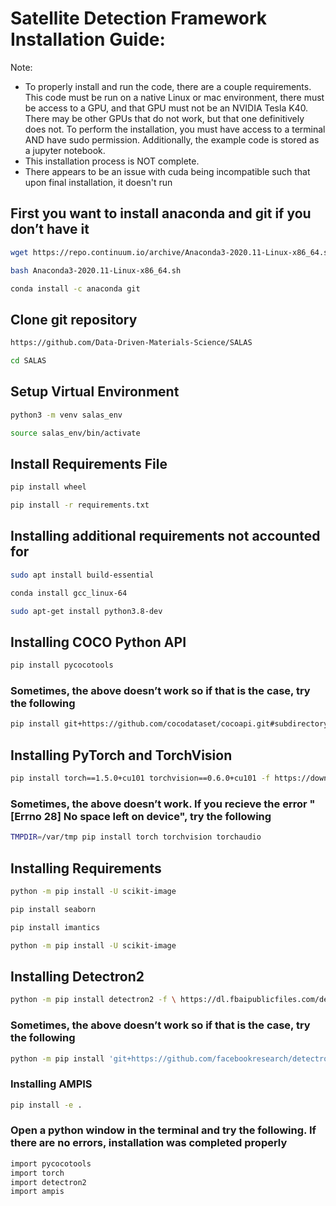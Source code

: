 # Satellite Detection Framework Installation Guide:
Note:
 * To properly install and run the code, there are a couple requirements. This code must be run on a native Linux or mac environment, there must be access to a GPU, and that GPU must not be an NVIDIA Tesla K40. There may be other GPUs that do not work, but that one definitively does not. To perform the installation, you must have access to a terminal AND have sudo permission. Additionally, the example code is stored as a jupyter notebook. 
 * This installation process is NOT complete. 
 * There appears to be an issue with cuda being incompatible such that upon final installation, it doesn't run
## First you want to install anaconda and git if you don’t have it
```bash
wget https://repo.continuum.io/archive/Anaconda3-2020.11-Linux-x86_64.sh
```
```bash
bash Anaconda3-2020.11-Linux-x86_64.sh
```
```bash
conda install -c anaconda git
```

## Clone git repository
```bash
https://github.com/Data-Driven-Materials-Science/SALAS
```
```bash
cd SALAS
```

## Setup Virtual Environment
```bash
python3 -m venv salas_env
```
```bash
source salas_env/bin/activate
```

## Install Requirements File
```bash
pip install wheel
```
```bash
pip install -r requirements.txt
```

## Installing additional requirements not accounted for
```bash
sudo apt install build-essential
```
```bash
conda install gcc_linux-64 
```
```bash
sudo apt-get install python3.8-dev
```

## Installing COCO Python API
```bash
pip install pycocotools
```

### Sometimes, the above doesn’t work so if that is the case, try the following
```bash
pip install git+https://github.com/cocodataset/cocoapi.git#subdirectory=PythonAPI
```

## Installing PyTorch and TorchVision
```bash
pip install torch==1.5.0+cu101 torchvision==0.6.0+cu101 -f https://download.pytorch.org/whl/torch_stable.html
```

### Sometimes, the above doesn’t work. If you recieve the error "[Errno 28] No space left on device", try the following
```bash
TMPDIR=/var/tmp pip install torch torchvision torchaudio
```

## Installing Requirements
```bash
python -m pip install -U scikit-image
```
```bash
pip install seaborn
```
```bash
pip install imantics 
```
```bash
python -m pip install -U scikit-image
```
## Installing Detectron2
```bash
python -m pip install detectron2 -f \ https://dl.fbaipublicfiles.com/detectron2/wheels/cu102/torch1.8/index.html
```

### Sometimes, the above doesn’t work so if that is the case, try the following
```bash
python -m pip install 'git+https://github.com/facebookresearch/detectron2.git'
```

### Installing AMPIS
```bash
pip install -e .
```

### Open a python window in the terminal and try the following. If there are no errors, installation was completed properly
```bash
import pycocotools
import torch
import detectron2
import ampis
```
